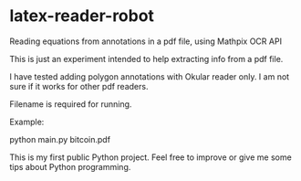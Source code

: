 # latex-reader-robot
Reading equations from annotations in a pdf file, using Mathpix OCR API

This is just an experiment intended to help extracting info from a pdf file.

I have tested adding polygon annotations with Okular reader only. I am not sure if it works for other pdf readers.

Filename is required for running.

Example:

python main.py bitcoin.pdf

This is my first public Python project. Feel free to improve or give me some tips about Python programming.
